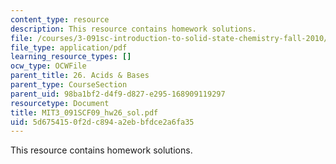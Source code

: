 ```yaml
---
content_type: resource
description: This resource contains homework solutions.
file: /courses/3-091sc-introduction-to-solid-state-chemistry-fall-2010/5d6754150f2dc894a2ebbfdce2a6fa35_MIT3_091SCF09_hw26_sol.pdf
file_type: application/pdf
learning_resource_types: []
ocw_type: OCWFile
parent_title: 26. Acids & Bases
parent_type: CourseSection
parent_uid: 98ba1bf2-d4f9-d827-e295-168909119297
resourcetype: Document
title: MIT3_091SCF09_hw26_sol.pdf
uid: 5d675415-0f2d-c894-a2eb-bfdce2a6fa35
---
```

This resource contains homework solutions.

